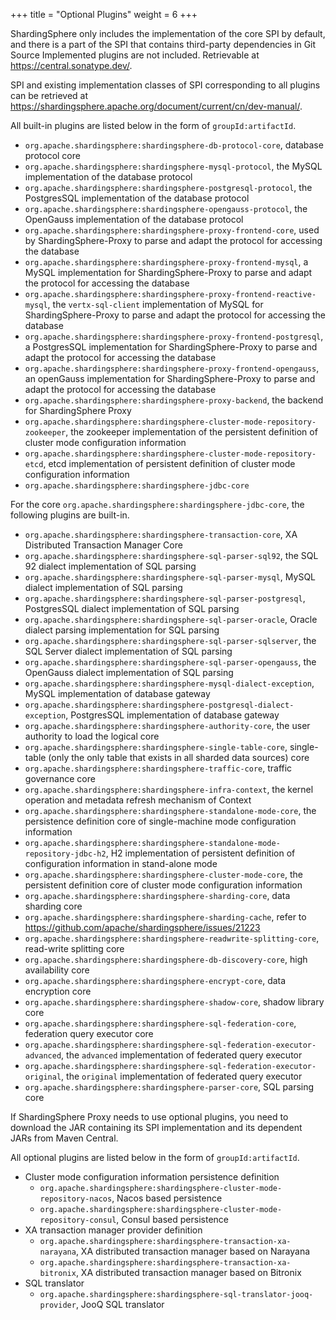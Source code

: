 +++
title = "Optional Plugins"
weight = 6
+++

ShardingSphere only includes the implementation of the core SPI by default, and there is a part of the SPI that contains
third-party dependencies in Git Source
Implemented plugins are not included. Retrievable at https://central.sonatype.dev/.

SPI and existing implementation classes of SPI corresponding to all plugins can be retrieved
at https://shardingsphere.apache.org/document/current/cn/dev-manual/.

All built-in plugins are listed below in the form of `groupId:artifactId`.

- `org.apache.shardingsphere:shardingsphere-db-protocol-core`, database protocol core
- `org.apache.shardingsphere:shardingsphere-mysql-protocol`, the MySQL implementation of the database protocol
- `org.apache.shardingsphere:shardingsphere-postgresql-protocol`, the PostgresSQL implementation of the database protocol
- `org.apache.shardingsphere:shardingsphere-opengauss-protocol`, the OpenGauss implementation of the database protocol
- `org.apache.shardingsphere:shardingsphere-proxy-frontend-core`, used by ShardingSphere-Proxy to parse and adapt the protocol for accessing the database
- `org.apache.shardingsphere:shardingsphere-proxy-frontend-mysql`, a MySQL implementation for ShardingSphere-Proxy to parse and adapt the protocol for accessing the database
- `org.apache.shardingsphere:shardingsphere-proxy-frontend-reactive-mysql`, the `vertx-sql-client` implementation of MySQL for ShardingSphere-Proxy to parse and adapt the protocol for accessing the database
- `org.apache.shardingsphere:shardingsphere-proxy-frontend-postgresql`, a PostgresSQL implementation for ShardingSphere-Proxy to parse and adapt the protocol for accessing the database
- `org.apache.shardingsphere:shardingsphere-proxy-frontend-opengauss`, an openGauss implementation for ShardingSphere-Proxy to parse and adapt the protocol for accessing the database
- `org.apache.shardingsphere:shardingsphere-proxy-backend`, the backend for ShardingSphere Proxy
- `org.apache.shardingsphere:shardingsphere-cluster-mode-repository-zookeeper`, the zookeeper implementation of the persistent definition of cluster mode configuration information
- `org.apache.shardingsphere:shardingsphere-cluster-mode-repository-etcd`, etcd implementation of persistent definition of cluster mode configuration information
- `org.apache.shardingsphere:shardingsphere-jdbc-core`

For the core `org.apache.shardingsphere:shardingsphere-jdbc-core`, the following plugins are built-in.

- `org.apache.shardingsphere:shardingsphere-transaction-core`, XA Distributed Transaction Manager Core
- `org.apache.shardingsphere:shardingsphere-sql-parser-sql92`, the SQL 92 dialect implementation of SQL parsing
- `org.apache.shardingsphere:shardingsphere-sql-parser-mysql`, MySQL dialect implementation of SQL parsing
- `org.apache.shardingsphere:shardingsphere-sql-parser-postgresql`, PostgresSQL dialect implementation of SQL parsing
- `org.apache.shardingsphere:shardingsphere-sql-parser-oracle`, Oracle dialect parsing implementation for SQL parsing
- `org.apache.shardingsphere:shardingsphere-sql-parser-sqlserver`, the SQL Server dialect implementation of SQL parsing
- `org.apache.shardingsphere:shardingsphere-sql-parser-opengauss`, the OpenGauss dialect implementation of SQL parsing
- `org.apache.shardingsphere:shardingsphere-mysql-dialect-exception`, MySQL implementation of database gateway
- `org.apache.shardingsphere:shardingsphere-postgresql-dialect-exception`, PostgresSQL implementation of database
  gateway
- `org.apache.shardingsphere:shardingsphere-authority-core`, the user authority to load the logical core
- `org.apache.shardingsphere:shardingsphere-single-table-core`, single-table (only the only table that exists in all
  sharded data sources) core
- `org.apache.shardingsphere:shardingsphere-traffic-core`, traffic governance core
- `org.apache.shardingsphere:shardingsphere-infra-context`, the kernel operation and metadata refresh mechanism of
  Context
- `org.apache.shardingsphere:shardingsphere-standalone-mode-core`, the persistence definition core of single-machine
  mode configuration information
- `org.apache.shardingsphere:shardingsphere-standalone-mode-repository-jdbc-h2`, H2 implementation of persistent
  definition of configuration information in stand-alone mode
- `org.apache.shardingsphere:shardingsphere-cluster-mode-core`, the persistent definition core of cluster mode
  configuration information
- `org.apache.shardingsphere:shardingsphere-sharding-core`, data sharding core
- `org.apache.shardingsphere:shardingsphere-sharding-cache`, refer
  to https://github.com/apache/shardingsphere/issues/21223
- `org.apache.shardingsphere:shardingsphere-readwrite-splitting-core`, read-write splitting core
- `org.apache.shardingsphere:shardingsphere-db-discovery-core`, high availability core
- `org.apache.shardingsphere:shardingsphere-encrypt-core`, data encryption core
- `org.apache.shardingsphere:shardingsphere-shadow-core`, shadow library core
- `org.apache.shardingsphere:shardingsphere-sql-federation-core`, federation query executor core
- `org.apache.shardingsphere:shardingsphere-sql-federation-executor-advanced`, the `advanced` implementation of
  federated query executor
- `org.apache.shardingsphere:shardingsphere-sql-federation-executor-original`, the `original` implementation of
  federated query executor
- `org.apache.shardingsphere:shardingsphere-parser-core`, SQL parsing core

If ShardingSphere Proxy needs to use optional plugins, you need to download the JAR containing its SPI implementation
and its dependent JARs from Maven Central.

All optional plugins are listed below in the form of `groupId:artifactId`.

- Cluster mode configuration information persistence definition
    - `org.apache.shardingsphere:shardingsphere-cluster-mode-repository-nacos`, Nacos based persistence
    - `org.apache.shardingsphere:shardingsphere-cluster-mode-repository-consul`, Consul based persistence
- XA transaction manager provider definition
    - `org.apache.shardingsphere:shardingsphere-transaction-xa-narayana`, XA distributed transaction manager based on
      Narayana
    - `org.apache.shardingsphere:shardingsphere-transaction-xa-bitronix`, XA distributed transaction manager based on
      Bitronix
- SQL translator
    - `org.apache.shardingsphere:shardingsphere-sql-translator-jooq-provider`, JooQ SQL translator
